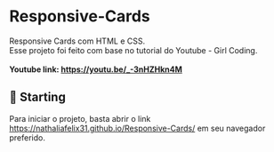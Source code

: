 # Responsive-Cards

Responsive Cards com HTML e CSS.<br />
Esse projeto foi feito com base no tutorial do Youtube - Girl Coding.<br /><br/>
**Youtube link: https://youtu.be/_-3nHZHkn4M**
<!-- ### Web Version
<img src="https://i.imgur.com/nxf5JAi.png" alt="Web Version"/>

### Mobile Version
<img src="https://i.imgur.com/GfFl7Pt.png" alt="Mobile Version" width="300"/> -->

## 🚀 Starting

Para iniciar o projeto, basta abrir o link https://nathaliafelix31.github.io/Responsive-Cards/ em seu navegador preferido. 
